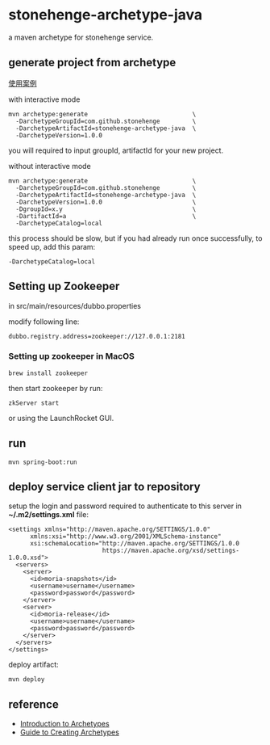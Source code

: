 # stonehenge-archetype-java
a maven archetype for stonehenge service.

## generate project from archetype

[使用案例](http://git.oschina.net/gdesign/grand-design/blob/master/dubbox-archetype-userguide.mdhttp://git.oschina.net/gdesign/grand-design/blob/master/dubbox-archetype-userguide.md)

with interactive mode

```
mvn archetype:generate                             \
  -DarchetypeGroupId=com.github.stonehenge         \
  -DarchetypeArtifactId=stonehenge-archetype-java  \
  -DarchetypeVersion=1.0.0
```


you will required to input groupId, artifactId for your new project.


without interactive mode

```
mvn archetype:generate                             \
  -DarchetypeGroupId=com.github.stonehenge         \
  -DarchetypeArtifactId=stonehenge-archetype-java  \
  -DarchetypeVersion=1.0.0                         \
  -DgroupId=x.y                                    \
  -DartifactId=a                                   \
  -DarchetypeCatalog=local
```

this process should be slow, but if you had already run once successfully, to speed up, add this param:

```
-DarchetypeCatalog=local
```

## Setting up Zookeeper

in src/main/resources/dubbo.properties

modify following line:

```
dubbo.registry.address=zookeeper://127.0.0.1:2181
```

### Setting up zookeeper in MacOS

```
brew install zookeeper
```

then start zookeeper by run:
```
zkServer start
```

or using the LaunchRocket GUI.

## run

```
mvn spring-boot:run
```

## deploy service client jar to repository

setup the login and password required to authenticate to this server in **~/.m2/settings.xml** file:

```
<settings xmlns="http://maven.apache.org/SETTINGS/1.0.0"
      xmlns:xsi="http://www.w3.org/2001/XMLSchema-instance"
      xsi:schemaLocation="http://maven.apache.org/SETTINGS/1.0.0
                          https://maven.apache.org/xsd/settings-1.0.0.xsd">
  <servers>
    <server>
      <id>moria-snapshots</id>
      <username>username</username>
      <password>password</password>
    </server>
    <server>
      <id>moria-release</id>
      <username>username</username>
      <password>password</password>
    </server>
  </servers>
</settings>
```

deploy artifact:

```
mvn deploy
```

## reference

* [Introduction to Archetypes](https://maven.apache.org/guides/introduction/introduction-to-archetypes.html)
* [Guide to Creating Archetypes](https://maven.apache.org/guides/mini/guide-creating-archetypes.html)
